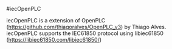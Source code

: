 #iecOpenPLC

iecOpenPLC is a extension of OpenPLC (https://github.com/thiagoralves/OpenPLC_v3) by Thiago Alves. iecOpenPLC supports the IEC61850 protocol using libiec61850 (https://libiec61850.com/libiec61850/)

